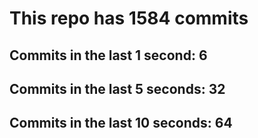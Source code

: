 # This repo has 1584 commits

## Commits in the last 1 second: 6
## Commits in the last 5 seconds: 32
## Commits in the last 10 seconds: 64
